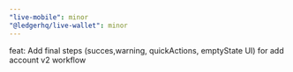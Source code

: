 ```yaml
---
"live-mobile": minor
"@ledgerhq/live-wallet": minor
---
```


feat: Add final steps (succes,warning, quickActions, emptyState UI) for add account v2 workflow
